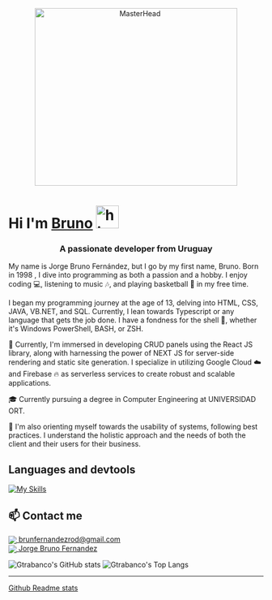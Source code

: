 <p align="center">
  <img src="https://miro.medium.com/v2/resize:fit:1358/1*gReLR6hZjwyBxHmfLN1AVw.gif" alt="MasterHead" height="350" width="400">
</p>

# Hi I'm [Bruno](https://www.linkedin.com/in/bruno-fern%C3%A1ndez1998/) <img width="45" src="https://user-images.githubusercontent.com/76783198/182454378-115c3a2e-50cc-490e-85f0-fbdfab7f36ba.gif" alt="hi">


<h3 align="center">A passionate developer from Uruguay</h3>

My name is Jorge Bruno Fernández, but I go by my first name, Bruno. Born in 1998 , I dive into programming as both a passion and a hobby. I enjoy coding 💻, listening to music 🎶, and playing basketball 🏀 in my free time.

I began my programming journey at the age of 13, delving into HTML, CSS, JAVA, VB.NET, and SQL. Currently, I lean towards Typescript or any language that gets the job done. I have a fondness for the shell 🐚, whether it's Windows PowerShell, BASH, or ZSH.

🔧 Currently, I'm immersed in developing CRUD panels using the React JS library, along with harnessing the power of NEXT JS for server-side rendering and static site generation. I specialize in utilizing Google Cloud ☁️ and Firebase 🔥 as serverless services to create robust and scalable applications.

🎓 Currently pursuing a degree in Computer Engineering at UNIVERSIDAD ORT.

🌟 I'm also orienting myself towards the usability of systems, following best practices. I understand the holistic approach and the needs of both the client and their users for their business.

## Languages ​​and devtools
[![My Skills](https://skillicons.dev/icons?i=js,ts,cs,go,html,css,tailwind,styledcomponents,heroku,aws,docker,nextjs,dotnet,angular,react,graphql,apollo,cassandra,elasticsearch,firebase,supabase,postgres,redis,mongodb&perline=6)](https://skillicons.dev)


## 📫 Contact me

<p>
    <a href="https://brunfernandezrod@gmail.com">
      <img align="center" src="https://user-images.githubusercontent.com/76783198/182482940-c4a2a044-de93-4450-b354-9628cbb175c9.svg"/>
      brunfernandezrod@gmail.com
    </a>    
    <br>
   <a href="https://www.linkedin.com/in/bruno-fern%C3%A1ndez1998/">
      <img align="center" src="https://user-images.githubusercontent.com/76783198/182481396-19c89e94-f3ba-4e33-9df4-f5b7a094cf8f.svg"/>
      Jorge Bruno Fernandez
    </a>
<p/>

![Gtrabanco's GitHub stats](https://github-readme-stats.vercel.app/api?username=brunfernandez98&theme=dracula&show_icons=tru)  ![Gtrabanco's Top Langs](https://github-readme-stats.vercel.app/api/top-langs/?username=brunfernandez98&theme=dracula&layout=compact)

----

[Github Readme stats](https://github.com/anuraghazra/github-readme-stats)

